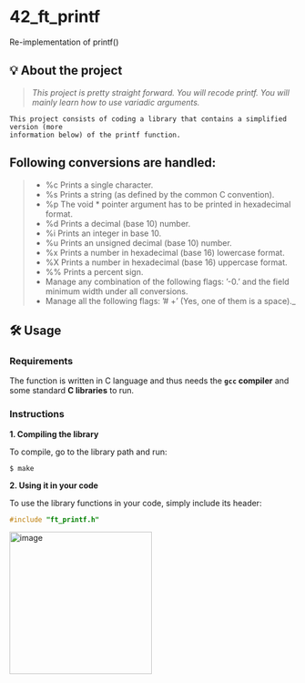 # 42_ft_printf
Re-implementation of printf()

## 💡 About the project

> _This project is pretty straight forward. You will recode printf. You will mainly learn how to use variadic arguments._

	This project consists of coding a library that contains a simplified version (more
	information below) of the printf function.

## Following conversions are handled:
> - %c Prints a single character.
> - %s Prints a string (as defined by the common C convention).
> - %p The void * pointer argument has to be printed in hexadecimal format.
> - %d Prints a decimal (base 10) number.
> - %i Prints an integer in base 10.
> - %u Prints an unsigned decimal (base 10) number.
> - %x Prints a number in hexadecimal (base 16) lowercase format.
> - %X Prints a number in hexadecimal (base 16) uppercase format.
> - %% Prints a percent sign.
> - Manage any combination of the following flags: ’-0.’ and the field minimum width
under all conversions.
> - Manage all the following flags: ’# +’ (Yes, one of them is a space)._

## 🛠️ Usage

### Requirements

The function is written in C language and thus needs the **`gcc` compiler** and some standard **C libraries** to run.

### Instructions

**1. Compiling the library**

To compile, go to the library path and run:

```shell
$ make
```

**2. Using it in your code**

To use the library functions in your code, simply include its header:

```C
#include "ft_printf.h"
```
<img width="250" alt="image" src="https://user-images.githubusercontent.com/76934648/187242121-44dd175a-5f27-4c82-a995-bf5adb7e0656.png">

